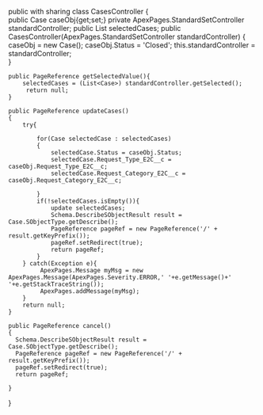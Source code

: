 public with sharing class CasesController 
{   
    public Case caseObj{get;set;}
    private ApexPages.StandardSetController standardController;
    public List<Case> selectedCases;
    public CasesController(ApexPages.StandardSetController standardController)
    {    
        caseObj = new Case();
        caseObj.Status = 'Closed';
        this.standardController = standardController;           
    }
    
    public PageReference getSelectedValue(){    
        selectedCases = (List<Case>) standardController.getSelected();
         return null;      
    }
    
    public PageReference updateCases()
    { 
        try{
                
            for(Case selectedCase : selectedCases)
            {                
                selectedCase.Status = caseObj.Status;
                selectedCase.Request_Type_E2C__c = caseObj.Request_Type_E2C__c;
                selectedCase.Request_Category_E2C__c = caseObj.Request_Category_E2C__c;
                
            }
            if(!selectedCases.isEmpty()){       
                update selectedCases;
                Schema.DescribeSObjectResult result = Case.SObjectType.getDescribe();
                PageReference pageRef = new PageReference('/' + result.getKeyPrefix());
                pageRef.setRedirect(true);
                return pageRef;
            }
        } catch(Exception e){
             ApexPages.Message myMsg = new ApexPages.Message(ApexPages.Severity.ERROR,' '+e.getMessage()+' '+e.getStackTraceString());
             ApexPages.addMessage(myMsg);
        }
        return null;
    }
    
    public PageReference cancel()
    {       
      Schema.DescribeSObjectResult result = Case.SObjectType.getDescribe();
      PageReference pageRef = new PageReference('/' + result.getKeyPrefix());
      pageRef.setRedirect(true);
      return pageRef;
  
    }
}
